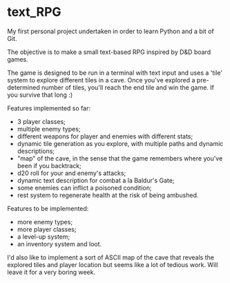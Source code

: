 # text_RPG
My first personal project undertaken in order to learn Python and a bit of Git.

The objective is to make a small text-based RPG inspired by D&D board games.

The game is designed to be run in a terminal with text input and uses a 'tile' system to explore different tiles in a cave. Once you've explored a pre-determined number of tiles, you'll reach the end tile and win the game. If you survive that long :)

Features implemented so far:
- 3 player classes;
- multiple enemy types;
- different weapons for player and enemies with different stats;
- dynamic tile generation as you explore, with multiple paths and dynamic descriptions;
- "map" of the cave, in the sense that the game remembers where you've been if you backtrack;
- d20 roll for your and enemy's attacks;
- dynamic text description for combat a la Baldur's Gate;
- some enemies can inflict a poisoned condition;
- rest system to regenerate health at the risk of being ambushed.

Features to be implemented:
- more enemy types;
- more player classes;
- a level-up system;
- an inventory system and loot.

I'd also like to implement a sort of ASCII map of the cave that reveals the explored tiles and player location but seems like a lot of tedious work. Will leave it for a very boring week.